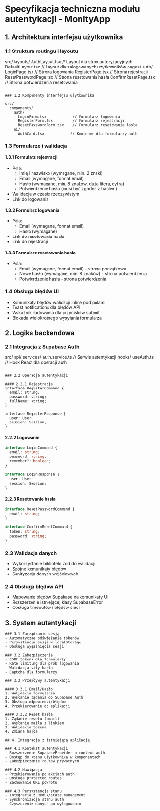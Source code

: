 # Specyfikacja techniczna modułu autentykacji - MonityApp

## 1. Architektura interfejsu użytkownika

### 1.1 Struktura routingu i layoutu

src/
layouts/
AuthLayout.tsx // Layout dla stron autoryzacyjnych
DefaultLayout.tsx // Layout dla zalogowanych użytkowników
pages/
auth/
LoginPage.tsx // Strona logowania
RegisterPage.tsx // Strona rejestracji
ResetPasswordPage.tsx // Strona resetowania hasła
ConfirmResetPage.tsx // Strona potwierdzenia resetowania

```

### 1.2 Komponenty interfejsu użytkownika

src/
  components/
    auth/
      LoginForm.tsx            // Formularz logowania
      RegisterForm.tsx         // Formularz rejestracji
      ResetPasswordForm.tsx    // Formularz resetowania hasła
    ui/
      AuthCard.tsx            // Kontener dla formularzy auth
```

### 1.3 Formularze i walidacja

#### 1.3.1 Formularz rejestracji

- Pola:
  - Imię i nazwisko (wymagane, min. 2 znaki)
  - Email (wymagane, format email)
  - Hasło (wymagane, min. 8 znaków, duża litera, cyfra)
  - Potwierdzenie hasła (musi być zgodne z hasłem)
- Walidacja w czasie rzeczywistym
- Link do logowania

#### 1.3.2 Formularz logowania

- Pola:
  - Email (wymagane, format email)
  - Hasło (wymagane)
- Link do resetowania hasła
- Link do rejestracji

#### 1.3.3 Formularz resetowania hasła

- Pola:
  - Email (wymagane, format email) - strona początkowa
  - Nowe hasło (wymagane, min. 8 znaków) - strona potwierdzenia
  - Potwierdzenie hasła - strona potwierdzenia

### 1.4 Obsługa błędów UI

- Komunikaty błędów walidacji inline pod polami
- Toast notifications dla błędów API
- Wskaźniki ładowania dla przycisków submit
- Blokada wielokrotnego wysyłania formularza

## 2. Logika backendowa

### 2.1 Integracja z Supabase Auth

src/
api/
services/
auth.service.ts // Serwis autentykacji
hooks/
useAuth.ts // Hook React dla operacji auth

```

### 2.2 Operacje autentykacji

#### 2.2.1 Rejestracja
interface RegisterCommand {
  email: string;
  password: string;
  fullName: string;
}

interface RegisterResponse {
  user: User;
  session: Session;
}
```

#### 2.2.2 Logowanie

```typescript
interface LoginCommand {
  email: string;
  password: string;
  remember?: boolean;
}

interface LoginResponse {
  user: User;
  session: Session;
}
```

#### 2.2.3 Resetowanie hasła

```typescript
interface ResetPasswordCommand {
  email: string;
}

interface ConfirmResetCommand {
  token: string;
  password: string;
}
```

### 2.3 Walidacja danych

- Wykorzystanie biblioteki Zod do walidacji
- Spójne komunikaty błędów
- Sanityzacja danych wejściowych

### 2.4 Obsługa błędów API

- Mapowanie błędów Supabase na komunikaty UI
- Rozszerzenie istniejącej klasy SupabaseError
- Obsługa timeoutów i błędów sieci

## 3. System autentykacji

```
### 3.1 Zarządzanie sesją
- Automatyczne odświeżanie tokenów
- Persystencja sesji w localStorage
- Obsługa wygaśnięcia sesji

### 3.2 Zabezpieczenia
- CSRF tokens dla formularzy
- Rate limiting dla prób logowania
- Walidacja siły hasła
- Captcha dla formularzy

### 3.3 Przepływy autentykacji

#### 3.3.1 Email/Hasło
1. Walidacja formularza
2. Wysłanie żądania do Supabase Auth
3. Obsługa odpowiedzi/błędów
4. Przekierowanie do aplikacji

#### 3.3.2 Reset hasła
1. Żądanie resetu (email)
2. Wysłanie maila z linkiem
3. Walidacja tokena
4. Zmiana hasła

## 4. Integracja z istniejącą aplikacją

### 4.1 Kontekst autentykacji
- Rozszerzenie SupabaseProvider o context auth
- Dostęp do stanu użytkownika w komponentach
- Zabezpieczenie routów prywatnych

### 4.2 Nawigacja
- Przekierowania po akcjach auth
- Obsługa protected routes
- Zachowanie URL powrotu

### 4.3 Persystencja stanu
- Integracja z Redux/state management
- Synchronizacja stanu auth
- Czyszczenie danych po wylogowaniu
```
